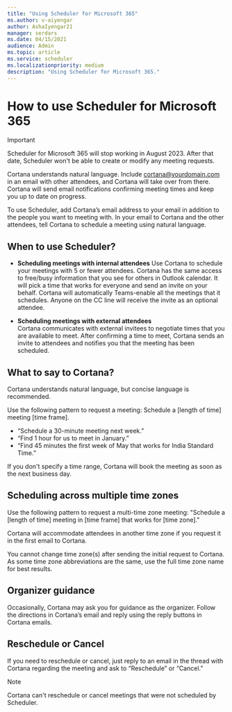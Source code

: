 ```yaml
---
title: "Using Scheduler for Microsoft 365"
ms.author: v-aiyengar
author: AshaIyengar21
manager: serdars
ms.date: 04/15/2021
audience: Admin
ms.topic: article
ms.service: scheduler
ms.localizationpriority: medium
description: "Using Scheduler for Microsoft 365."
---
```

# How to use Scheduler for Microsoft 365

> [!IMPORTANT]
> Scheduler for Microsoft 365 will stop working in August 2023. After that date, Scheduler won't be able to create or modify any meeting requests.

Cortana understands natural language. Include cortana@yourdomain.com in an email with other attendees, and Cortana will take over from there. Cortana will send email notifications confirming meeting times and keep you up to date on progress.

To use Scheduler, add Cortana’s email address to your email in addition to the people you want to meeting with. In your email to Cortana and the other attendees, tell Cortana to schedule a meeting using natural language.  

## When to use Scheduler?

- **Scheduling meetings with internal attendees** 
Use Cortana to schedule your meetings with 5 or fewer attendees. Cortana has the same access to free/busy information that you see for others in Outlook calendar. It will pick a time that works for everyone and send an invite on your behalf. Cortana will automatically Teams-enable all the meetings that it schedules. Anyone on the CC line will receive the invite as an optional attendee.  

- **Scheduling meetings with external attendees**  
Cortana communicates with external invitees to negotiate times that you are available to meet. After confirming a time to meet, Cortana sends an invite to attendees and notifies you that the meeting has been scheduled.

## What to say to Cortana?

Cortana understands natural language, but concise language is recommended. 

Use the following pattern to request a meeting: Schedule a [length of time] meeting [time frame].  

- “Schedule a 30-minute meeting next week.”  
- “Find 1 hour for us to meet in January.” 
- “Find 45 minutes the first week of May that works for India Standard Time.” 

If you don't specify a time range, Cortana will book the meeting as soon as the next business day.

## Scheduling across multiple time zones

Use the following pattern to request a multi-time zone meeting:
"Schedule a [length of time] meeting in [time frame] that works for [time zone]." 

Cortana will accommodate attendees in another time zone if you request it in the first email to Cortana.  

You cannot change time zone(s) after sending the initial request to Cortana. As some time zone abbreviations are the same, use the full time zone name for best results.  

## Organizer guidance

Occasionally, Cortana may ask you for guidance as the organizer. Follow the directions in Cortana’s email and reply using the reply buttons in Cortana emails.

## Reschedule or Cancel

If you need to reschedule or cancel, just reply to an email in the thread with Cortana regarding the meeting and ask to “Reschedule” or “Cancel.” 

> [!NOTE]
> Cortana can't reschedule or cancel meetings that were not scheduled by Scheduler.  
